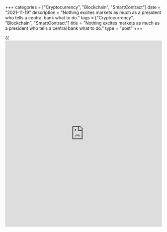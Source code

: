 +++
categories = ["Cryptocurrency", "Blockchain", "SmartContract"]
date = "2021-11-19"
description = "Nothing excites markets as much as a president who tells a central bank what to do."
tags = ["Cryptocurrency", "Blockchain", "SmartContract"]
title = "Nothing excites markets as much as a president who tells a central bank what to do."
type = "post"
+++

{{<iframe id="large-banner" src="https://www.bounty.group/#slide=4.0" width="100%" height="600" scrolling="no" style="border: 0px solid rgb(216, 221, 230); border-radius: 3px;">}}

2021-11-19

2021-11-19

Caligula turned up at ForexDmitri Demidenko

Nothing excites markets as much as a president who tells a central bank
what to do

## Foreign-exchange crisis flares up in Turkey

> \- Doctor, your medicine helped me so much!

>

> \- Well, that sometimes happens.

Turkish president Recep Erdoğan came up with a new cure for high
inflation – an interest rate cut. He says a softer monetary [policy](https://www.fintechee.com/policy/) will
reduce usury and make prices fall. It doesn't matter that the rest of
the world thinks the opposite: he is the head of government and can
invent laws and dismiss personae non-gratae. And that person has been
president for more than twenty years!

> \- Are you sure you want to divorce? You've lived 20 years together!

>

> \- Do you mean I haven't suffered enough?

Every nation has a president it deserves. So, the Turks have to put up
with the fact the lira has lost over 48% against the US dollar since the
beginning of the year. How could it be otherwise when the central bank
dropped the rate by 400 base points to 15% in September? At the same
time, inflation soared to almost 20%, making real bond yields negative
and resulting in a flight of capital from Turkey. The government and
corporations have to repay $13 billion before the end of the year. That
wouldn't be easy with the current [USDTRY][1] quotes.

> \- Is that true?

>

> \- It's worse. It's what the boss thinks.

When other central banks increase or plan to increase rates to handle
soaring inflation, one Turkish man turns everything upside down. Recep
Erdoğan is sorry for his international friends that defend high
borrowing costs, but he can't go the same way. He's promising to free
his country from high interest rates, and his crazy actions continue
disturbing the world. It reminds me of Camus's novel "Caligula," where
the emperor decided Death and not Life was the most precious gift. He
executed his friends and forgave his enemies. He thanked his executioner
during his murder.

Is there nobody who would explain to Erdoğan he's leading Turkey to
chaos? Those who tried lost their chairs, though. Since 2019, three
presidents of the central bank and all those officials who voted to
raise rates have been discharged from office.

> \- What did your mum say after the parental meeting?

>

> \- She will send me to grandma if I do that again.

>

> \- That's OK.

>

> \- But my grandma died a year ago.

The president's interference with monetary [policy](https://www.fintechee.com/policy/) has led to a severe
monetary crisis. Not only has the lira fallen for nine consecutive
years, but also it has lost 50% in value this year. Before September,
they said the period of the lira's weakness was over. The period of
humiliation begins. Recep Erdoğan might have meant well, but it turned
out as always. I hope this man will come to reason one day, although his
current [policy](https://www.fintechee.com/policy/) will cost much to his country. It's another proof of the
evil that a president's interference with a central bank's [policy](https://www.fintechee.com/policy/) does.





## Price chart of USDTRY in real time mode

The content of this article reflects the author’s opinion and does not
necessarily reflect the official position of LiteForex. The material
published on this page is provided for informational purposes only and
should not be considered as the provision of investment advice for the
purposes of Directive 2004/39/EC.

Rate this article:

{{value}}

( {{count}} {{title}} )

   1. my.liteforex.com/trading/chart?symbol=USDTRY&returnUrl=true